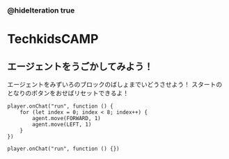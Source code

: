 ### @hideIteration true
# TechkidsCAMP

## エージェントをうごかしてみよう！

エージェントをみずいろのブロックのばしょまでいどうさせよう！
スタートのとなりのボタンをおせばリセットできるよ！

```ghost
player.onChat("run", function () {
    for (let index = 0; index < 8; index++) {
        agent.move(FORWARD, 1)
        agent.move(LEFT, 1)
    }
})

```

```template
player.onChat("run", function () {})
```